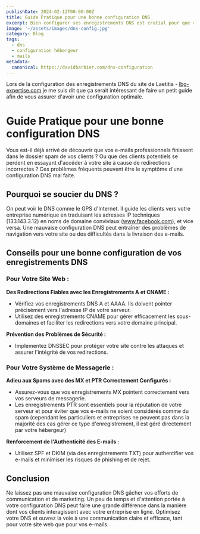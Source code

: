 ```yaml
---
publishDate: 2024-02-12T00:00:00Z
title: Guide Pratique pour une bonne configuration DNS
excerpt: Bien configurer ses enregistrements DNS est crutial pour que vos clients trouvent votre site internet et que les mails envoyés depuis votre serveur de messagerie n'arrive pas dans les spams de vos clients. Guide pour une configuration efficace des enregistrements DNS. 
image: '~/assets/images/dns-config.jpg'
category: Blog
tags:
  - dns
  - configuration hébergeur
  - mails
metadata:
  canonical: https://davidbarbier.com/dns-configuration
---
```

Lors de la configuration des enregistrements DNS du site de Laetitia - [lbg-expertise.com](https://www.lbg-expertise.com) je me suis dit que ça serait intéressant de faire un petit guide afin de vous assurer d'avoir une configuration optimale.


# Guide Pratique pour une bonne configuration DNS

Vous est-il déjà arrivé de découvrir que vos e-mails professionnels finissent dans le dossier spam de vos clients ? Ou que des clients potentiels se perdent en essayant d'accéder à votre site à cause de redirections incorrectes ? 
Ces problèmes fréquents peuvent être le symptôme d'une configuration DNS mal faite.

## Pourquoi se soucier du DNS ?

On peut voir le DNS comme le GPS d'Internet. Il guide les clients vers votre entreprise numérique en traduisant les adresses IP techniques (133.143.3.12) en noms de domaine conviviaux (www.facebook.com), et vice versa. Une mauvaise configuration DNS peut entraîner des problèmes de navigation vers votre site ou des difficultés dans la livraison des e-mails.

## Conseils pour une bonne configuration de vos enregistrements DNS

### Pour Votre Site Web :

**Des Redirections Fiables avec les Enregistrements A et CNAME :**
- Vérifiez vos enregistrements DNS A et AAAA. Ils doivent pointer précisément vers l'adresse IP de votre serveur.
- Utilisez des enregistrements CNAME pour gérer efficacement les sous-domaines et faciliter les redirections vers votre domaine principal.

**Prévention des Problèmes de Sécurité :**
- Implementez DNSSEC pour protéger votre site contre les attaques et assurer l'intégrité de vos redirections.

### Pour Votre Système de Messagerie :

**Adieu aux Spams avec des MX et PTR Correctement Configurés :**
- Assurez-vous que vos enregistrements MX pointent correctement vers vos serveurs de messagerie.
- Les enregistrements PTR sont essentiels pour la réputation de votre serveur et pour éviter que vos e-mails ne soient considérés comme du spam (cependant les particuliers et entreprises ne peuvent pas dans la majorité des cas gérer ce type d'enregistrement, il est géré directement par votre hébergeur)

**Renforcement de l'Authenticité des E-mails :**
- Utilisez SPF et DKIM (via des enregistrements TXT) pour authentifier vos e-mails et minimiser les risques de phishing et de rejet.

## Conclusion

Ne laissez pas une mauvaise configuration DNS gâcher vos efforts de communication et de marketing. Un peu de temps et d'attention portée à votre configuration DNS peut faire une grande différence dans la manière dont vos clients interagissent avec votre entreprise en ligne. Optimisez votre DNS et ouvrez la voie à une communication claire et efficace, tant pour votre site web que pour vos e-mails.